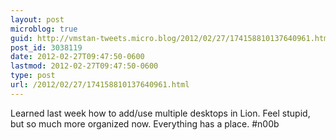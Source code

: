 ```yaml
---
layout: post
microblog: true
guid: http://vmstan-tweets.micro.blog/2012/02/27/174158810137640961.html
post_id: 3038119
date: 2012-02-27T09:47:50-0600
lastmod: 2012-02-27T09:47:50-0600
type: post
url: /2012/02/27/174158810137640961.html
---
```

Learned last week how to add/use multiple desktops in Lion. Feel stupid, but so much more organized now. Everything has a place. #n00b
